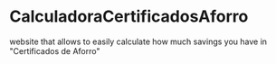 # CalculadoraCertificadosAforro
website that allows to easily calculate how much savings you have in "Certificados de Aforro"
